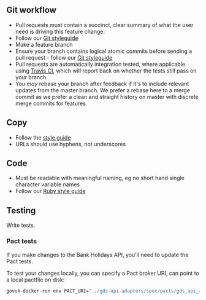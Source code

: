 ## Git workflow ##

- Pull requests must contain a succinct, clear summary of what the user need is driving this feature change.
- Follow our [Git styleguide](https://github.com/alphagov/styleguides/blob/master/git.md)
- Make a feature branch
- Ensure your branch contains logical atomic commits before sending a pull request - follow our [Git styleguide](https://github.com/alphagov/styleguides/blob/master/git.md)
- Pull requests are automatically integration tested, where applicable using [Travis CI](https://travis-ci.org/), which will report back on whether the tests still pass on your branch
- You *may* rebase your branch after feedback if it's to include relevant updates from the master branch. We prefer a rebase here to a merge commit as we prefer a clean and straight history on master with discrete merge commits for features

## Copy ##

- Follow the [style guide](https://www.gov.uk/designprinciples/styleguide)
- URLs should use hyphens, not underscores

## Code ##

- Must be readable with meaningful naming, eg no short hand single character variable names
- Follow our [Ruby style guide](https://github.com/alphagov/styleguides/blob/master/ruby.md)

## Testing ##

Write tests.

### Pact tests

If you make changes to the Bank Holidays API, you'll need to update the Pact tests.

To test your changes locally, you can specify a Pact broker URI, can point to a local pactfile on disk:

```sh
govuk-docker-run env PACT_URI="../gds-api-adapters/spec/pacts/gds_api_adapters-bank_holidays_api.json" bundle exec rake pact:verify 
```
